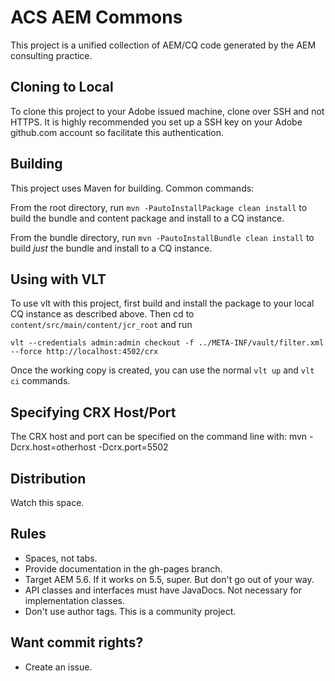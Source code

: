# ACS AEM Commons

This project is a unified collection of AEM/CQ code generated by the AEM consulting practice.

## Cloning to Local

To clone this project to your Adobe issued machine, clone over SSH and not HTTPS. It is highly recommended you set up a SSH key on your Adobe github.com account so facilitate this authentication.

## Building

This project uses Maven for building. Common commands:

From the root directory, run ``mvn -PautoInstallPackage clean install`` to build the bundle and content package and install to a CQ instance.

From the bundle directory, run ``mvn -PautoInstallBundle clean install`` to build *just* the bundle and install to a CQ instance.

## Using with VLT

To use vlt with this project, first build and install the package to your local CQ instance as described above. Then cd to `content/src/main/content/jcr_root` and run

    vlt --credentials admin:admin checkout -f ../META-INF/vault/filter.xml --force http://localhost:4502/crx

Once the working copy is created, you can use the normal ``vlt up`` and ``vlt ci`` commands.

## Specifying CRX Host/Port

The CRX host and port can be specified on the command line with:
mvn -Dcrx.host=otherhost -Dcrx.port=5502 <goals>

## Distribution

Watch this space.

## Rules

* Spaces, not tabs.
* Provide documentation in the gh-pages branch.
* Target AEM 5.6. If it works on 5.5, super. But don't go out of your way.
* API classes and interfaces must have JavaDocs. Not necessary for implementation classes.
* Don't use author tags. This is a community project.

## Want commit rights?

* Create an issue.
